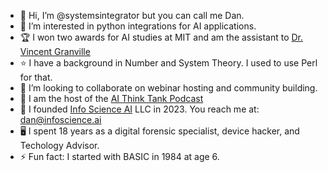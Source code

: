 - 👋 Hi, I’m @systemsintegrator but you can call me Dan.
- 👀 I’m interested in python integrations for AI applications.
- 🏆 I won two awards for AI studies at MIT and am the assistant to [Dr. Vincent Granville](https://mltechniques.com/author/)
- ⭐ I have a background in Number and System Theory. I used to use Perl for that.
- 💞️ I’m looking to collaborate on webinar hosting and community building.
- 🎤 I am the host of the [AI Think Tank Podcast](http://www.aithinktankpodcast.com)
- 💾 I founded [Info Science AI](http://infoscience.ai) LLC in 2023. You reach me at: dan@infoscience.ai 
- 🖥️ I spent 18 years as a digital forensic specialist, device hacker, and Techology Advisor.
- ⚡ Fun fact: I started with BASIC in 1984 at age 6.

<!---
systemsintegrator/systemsintegrator is a ✨ special ✨ repository because its `README.md` (this file) appears on your GitHub profile.
You can click the Preview link to take a look at your changes.
--->
